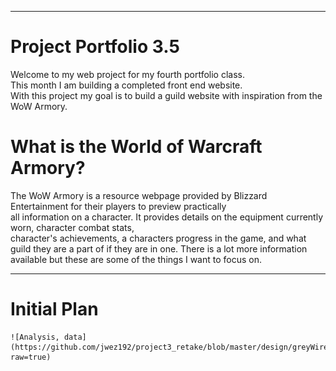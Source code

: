 -------------------------------------------------------------------------------------------------------------------
# Project Portfolio 3.5
Welcome to my web project for my fourth portfolio class.                                                           
This month I am building a completed front end website.                                                            
With this project my goal is to build a guild website with inspiration from the WoW Armory.                        
                                                                                                                   
# What is the World of Warcraft Armory?                                                                            
The WoW Armory is a resource webpage provided by Blizzard Entertainment for their players to preview practically   
all information on a character. It provides details on the equipment currently worn, character combat stats,       
character's achievements, a characters progress in the game, and what guild they are a part of if they are in one. 
There is a lot more information available but these are some of the things I want to focus on.                     


-------------------------------------------------------------------------------------------------------------------

# Initial Plan

    ![Analysis, data](https://github.com/jwez192/project3_retake/blob/master/design/greyWire.jpg?raw=true)


